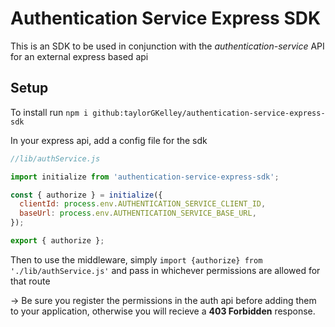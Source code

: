# Authentication Service Express SDK

This is an SDK to be used in conjunction with the _authentication-service_ API for an external express based api

## Setup

To install run `npm i github:taylorGKelley/authentication-service-express-sdk`

In your express api, add a config file for the sdk

```js
//lib/authService.js

import initialize from 'authentication-service-express-sdk';

const { authorize } = initialize({
  clientId: process.env.AUTHENTICATION_SERVICE_CLIENT_ID,
  baseUrl: process.env.AUTHENTICATION_SERVICE_BASE_URL,
});

export { authorize };
```

Then to use the middleware, simply `import {authorize} from './lib/authService.js'` and pass in whichever permissions are allowed for that route

-> Be sure you register the permissions in the auth api before adding them to your application, otherwise you will recieve a **403 Forbidden** response.
